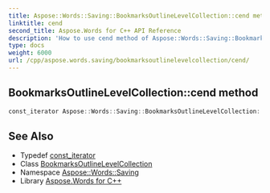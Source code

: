 ```yaml
---
title: Aspose::Words::Saving::BookmarksOutlineLevelCollection::cend method
linktitle: cend
second_title: Aspose.Words for C++ API Reference
description: 'How to use cend method of Aspose::Words::Saving::BookmarksOutlineLevelCollection class in C++.'
type: docs
weight: 6000
url: /cpp/aspose.words.saving/bookmarksoutlinelevelcollection/cend/
---
```

## BookmarksOutlineLevelCollection::cend method




```cpp
const_iterator Aspose::Words::Saving::BookmarksOutlineLevelCollection::cend() const noexcept
```

## See Also

* Typedef [const_iterator](../const_iterator/)
* Class [BookmarksOutlineLevelCollection](../)
* Namespace [Aspose::Words::Saving](../../)
* Library [Aspose.Words for C++](../../../)
